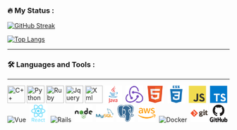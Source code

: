 ### :fire: My Status :

[![GitHub Streak](http://github-readme-streak-stats.herokuapp.com?user=Mahmoud-Da&theme=highcontrast&fire=DD2727)](https://git.io/streak-stats)

<!-- ![Anurag's GitHub stats](https://github-readme-stats.vercel.app/api?username=Mahmoud-Da&show_icons=true&theme=radical) -->

[![Top Langs](https://github-readme-stats.vercel.app/api/top-langs/?username=Mahmoud-Da&langs_count=1000000&layout=compact&theme=vision-friendly-dark&include_all_commits=true)](https://github.com/anuraghazra/github-readme-stats)

---

### :hammer_and_wrench: Languages and Tools :

---

<div>
  <img src="https://w7.pngwing.com/pngs/46/626/png-transparent-c-logo-the-c-programming-language-computer-icons-computer-programming-source-code-programming-miscellaneous-template-blue.png" title="C++" **alt="C++" width="40" height="40"/>
  <img src="https://upload.wikimedia.org/wikipedia/commons/c/c3/Python-logo-notext.svg" title="Python" **alt="Python" width="40" height="40"/>
  <img src="https://upload.wikimedia.org/wikipedia/commons/7/73/Ruby_logo.svg" title="Ruby" **alt="Ruby" width="40" height="40"/>
  <img src="https://upload.wikimedia.org/wikipedia/commons/8/83/Jquery-icon.svg" title="Jquery" **alt="Jquery" width="40" height="40"/>
  <img src="https://png.pngtree.com/png-vector/20190514/ourlarge/pngtree-xml-file-format-icon-design-png-image_1041771.jpg" title="Xml" **alt="Xml" width="40" height="40"/>
  <img src="https://github.com/devicons/devicon/blob/master/icons/java/java-original-wordmark.svg" title="Java" alt="Java" width="40" height="40"/>&nbsp;
  <img src="https://github.com/devicons/devicon/blob/master/icons/redux/redux-original.svg" title="Redux" alt="Redux " width="40" height="40"/>&nbsp;
  <img src="https://github.com/devicons/devicon/blob/master/icons/html5/html5-original.svg" title="HTML5" alt="HTML" width="40" height="40"/>&nbsp;
  <img src="https://github.com/devicons/devicon/blob/master/icons/css3/css3-plain-wordmark.svg"  title="CSS3" alt="CSS" width="40" height="40"/>&nbsp;
  <img src="https://github.com/devicons/devicon/blob/master/icons/javascript/javascript-original.svg" title="JavaScript" alt="JavaScript" width="40" height="40"/>&nbsp;
  <img src="https://github.com/devicons/devicon/blob/master/icons/typescript/typescript-original.svg" title="TypeScript" alt="TypeScript" width="40" height="40"/>&nbsp;
  <img src="https://masteringjs.io/assets/images/vue/vue.png" title="Vue" alt="Vue" width="40" height="40"/>&nbsp;
  <img src="https://github.com/devicons/devicon/blob/master/icons/react/react-original-wordmark.svg" title="React" alt="React" width="40" height="40"/>&nbsp;
  <img src="https://upload.wikimedia.org/wikipedia/commons/1/16/Ruby_on_Rails-logo.png" title="Rails" alt="Rails" width="40" height="40"/>&nbsp;
  <img src="https://github.com/devicons/devicon/blob/master/icons/nodejs/nodejs-original-wordmark.svg" title="NodeJS" alt="NodeJS" width="40" height="40"/>&nbsp;
  <img src="https://github.com/devicons/devicon/blob/master/icons/mysql/mysql-original-wordmark.svg" title="MySQL"  alt="MySQL" width="40" height="40"/>&nbsp;
  <img src="https://github.com/devicons/devicon/blob/master/icons/postgresql/postgresql-plain.svg" title="MySQL"  alt="MySQL" width="40" height="40"/>&nbsp;
  <img src="https://github.com/devicons/devicon/blob/master/icons/amazonwebservices/amazonwebservices-plain-wordmark.svg" title="AWS" alt="AWS" width="40" height="40"/>&nbsp;
  <img src="https://static.cdnlogo.com/logos/d/56/docker.svg" title="Docker" alt="Docker" width="40" height="40"/>&nbsp;
  <img src="https://github.com/devicons/devicon/blob/master/icons/git/git-original-wordmark.svg" title="Git" **alt="Git" width="40" height="40"/>
  <img src="https://github.com/devicons/devicon/blob/master/icons/github/github-original-wordmark.svg" title="GitHub" **alt="GitHub" width="40" height="40"/>
</div>
